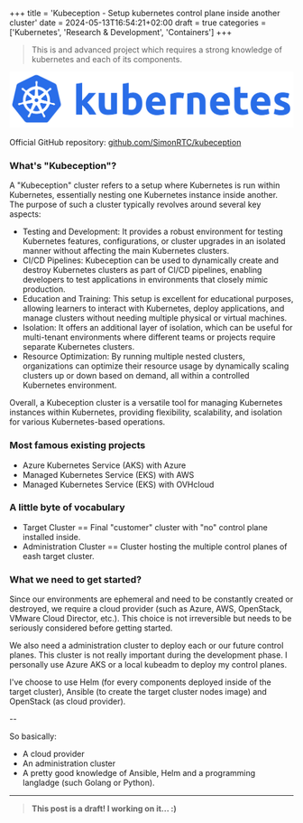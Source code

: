 +++
title = 'Kubeception - Setup kubernetes control plane inside another cluster'
date = 2024-05-13T16:54:21+02:00
draft = true
categories = ['Kubernetes', 'Research & Development', 'Containers']
+++

> This is and advanced project which requires a strong knowledge of kubernetes and each of its components.

![kubernetes](images/k8s.png)

Official GitHub repository: [github.com/SimonRTC/kubeception](https://github.com/SimonRTC/kubeception)

### What's "Kubeception"?

A "Kubeception" cluster refers to a setup where Kubernetes is run within Kubernetes, essentially nesting one Kubernetes instance inside another. The purpose of such a cluster typically revolves around several key aspects:

- Testing and Development: It provides a robust environment for testing Kubernetes features, configurations, or cluster upgrades in an isolated manner without affecting the main Kubernetes clusters.
- CI/CD Pipelines: Kubeception can be used to dynamically create and destroy Kubernetes clusters as part of CI/CD pipelines, enabling developers to test applications in environments that closely mimic production.
- Education and Training: This setup is excellent for educational purposes, allowing learners to interact with Kubernetes, deploy applications, and manage clusters without needing multiple physical or virtual machines.
- Isolation: It offers an additional layer of isolation, which can be useful for multi-tenant environments where different teams or projects require separate Kubernetes clusters.
- Resource Optimization: By running multiple nested clusters, organizations can optimize their resource usage by dynamically scaling clusters up or down based on demand, all within a controlled Kubernetes environment.

Overall, a Kubeception cluster is a versatile tool for managing Kubernetes instances within Kubernetes, providing flexibility, scalability, and isolation for various Kubernetes-based operations.

### Most famous existing projects
- Azure Kubernetes Service (AKS) with Azure
- Managed Kubernetes Service (EKS) with AWS
- Managed Kubernetes Service (EKS) with OVHcloud

### A little byte of vocabulary
- Target Cluster == Final "customer" cluster with "no" control plane installed inside.
- Administration Cluster == Cluster hosting the multiple control planes of eash target cluster.

### What we need to get started?
Since our environments are ephemeral and need to be constantly created or destroyed, we require a cloud provider (such as Azure, AWS, OpenStack, VMware Cloud Director, etc.). This choice is not irreversible but needs to be seriously considered before getting started.

We also need a administration cluster to deploy each or our future control planes. This cluster is not really important during the development phase. I personally use Azure AKS or a local kubeadm to deploy my control planes.

I've choose to use Helm (for every components deployed inside of the target cluster), Ansible (to create the target cluster nodes image) and OpenStack (as cloud provider).

--

So basically:
- A cloud provider
- An administration cluster
- A pretty good knowledge of Ansible, Helm and a programming langladge (such Golang or Python).

---

> **This post is a draft! I working on it... :)**